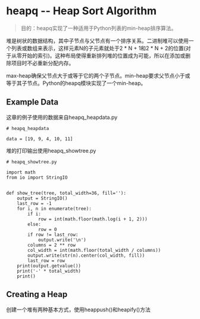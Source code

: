 # heapq -- Heap Sort Algorithm
> 目的：heapq实现了一种适用于Python列表的min-heap排序算法。

堆是树状的数据结构，其中子节点与父节点有一个排序关系。二进制堆可以使用一个列表或数组来表示，这样元素N的子元素就处于2 * N + 1和2 * N + 2的位置(对于从零开始的索引)。这种布局使得重新排列堆的位置成为可能，所以在添加或删除项目时不必重新分配内存。

max-heap确保父节点大于或等于它的两个子节点。min-heap要求父节点小于或等于其子节点。Python的heapq模块实现了一个min-heap。
## Example Data
这章的例子使用的数据来自heapq_heapdata.py
<pre><code># heapq_heapdata

data = [19, 9, 4, 10, 11]</pre></code>
堆的打印输出使用heapq_showtree.py
<pre><code># heapq_showtree.py

import math
from io import StringIO


def show_tree(tree, total_width=36, fill=''):
    output = StringIO()
    last_row = -1
    for i, n in enumerate(tree):
        if i:
            row = int(math.floor(math.log(i + 1, 2)))
        else:
            row = 0
        if row != last_row:
            output.write('\n')
        columns = 2 ** row
        col_width = int(math.floor(total_width / columns))
        output.write(str(n).center(col_width, fill))
        last_row = row
    print(output.getvalue())
    print('-' * total_width)
    print()</pre></code>
## Creating a Heap
创建一个堆有两种基本方式，使用heappush()和heapify()方法
